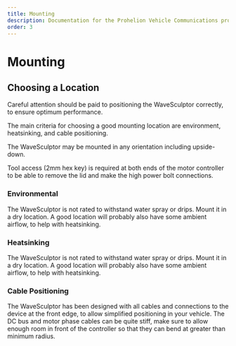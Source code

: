 ```yaml
---
title: Mounting
description: Documentation for the Prohelion Vehicle Communications protocol
order: 3
---
```


# Mounting

## Choosing a Location

Careful attention should be paid to positioning the WaveSculptor correctly, to ensure optimum performance.

The main criteria for choosing a good mounting location are environment, heatsinking, and cable positioning.

The WaveSculptor may be mounted in any orientation including upside-down.

Tool access (2mm hex key) is required at both ends of the motor controller to be able to remove the lid and make the high power bolt connections.

### Environmental

The WaveSculptor is not rated to withstand water spray or drips.  Mount it in a dry location.  A good location will probably also have some ambient airflow, to help with heatsinking.

### Heatsinking

The WaveSculptor is not rated to withstand water spray or drips.  Mount it in a dry location.  A good location will probably also have some ambient airflow, to help with heatsinking.

### Cable Positioning

The WaveSculptor has been designed with all cables and connections to the device at the front edge, to allow simplified positioning in your vehicle. The DC bus and motor phase cables can be quite stiff, make sure to allow enough room in front of the controller so that they can bend at greater than minimum radius.  